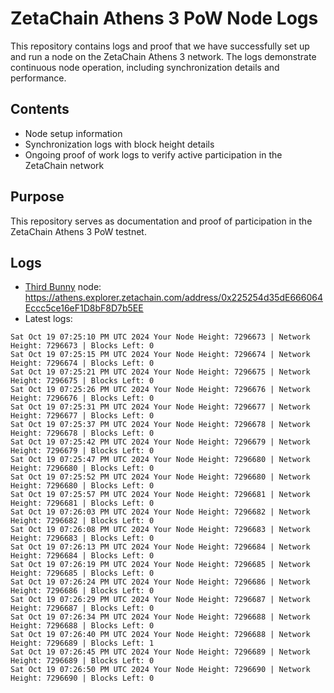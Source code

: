 # ZetaChain Athens 3 PoW Node Logs
This repository contains logs and proof that we have successfully set up and run a node on the ZetaChain Athens 3 network. The logs demonstrate continuous node operation, including synchronization details and performance.

## Contents
- Node setup information
- Synchronization logs with block height details
- Ongoing proof of work logs to verify active participation in the ZetaChain network

## Purpose
This repository serves as documentation and proof of participation in the ZetaChain Athens 3 PoW testnet.

## Logs

- [Third Bunny](https://thirdbunny.xyz/) node: https://athens.explorer.zetachain.com/address/0x225254d35dE666064Eccc5ce16eF1D8bF8D7b5EE
- Latest logs:
```
Sat Oct 19 07:25:10 PM UTC 2024 Your Node Height: 7296673 | Network Height: 7296673 | Blocks Left: 0
Sat Oct 19 07:25:15 PM UTC 2024 Your Node Height: 7296674 | Network Height: 7296674 | Blocks Left: 0
Sat Oct 19 07:25:21 PM UTC 2024 Your Node Height: 7296675 | Network Height: 7296675 | Blocks Left: 0
Sat Oct 19 07:25:26 PM UTC 2024 Your Node Height: 7296676 | Network Height: 7296676 | Blocks Left: 0
Sat Oct 19 07:25:31 PM UTC 2024 Your Node Height: 7296677 | Network Height: 7296677 | Blocks Left: 0
Sat Oct 19 07:25:37 PM UTC 2024 Your Node Height: 7296678 | Network Height: 7296678 | Blocks Left: 0
Sat Oct 19 07:25:42 PM UTC 2024 Your Node Height: 7296679 | Network Height: 7296679 | Blocks Left: 0
Sat Oct 19 07:25:47 PM UTC 2024 Your Node Height: 7296680 | Network Height: 7296680 | Blocks Left: 0
Sat Oct 19 07:25:52 PM UTC 2024 Your Node Height: 7296680 | Network Height: 7296680 | Blocks Left: 0
Sat Oct 19 07:25:57 PM UTC 2024 Your Node Height: 7296681 | Network Height: 7296681 | Blocks Left: 0
Sat Oct 19 07:26:03 PM UTC 2024 Your Node Height: 7296682 | Network Height: 7296682 | Blocks Left: 0
Sat Oct 19 07:26:08 PM UTC 2024 Your Node Height: 7296683 | Network Height: 7296683 | Blocks Left: 0
Sat Oct 19 07:26:13 PM UTC 2024 Your Node Height: 7296684 | Network Height: 7296684 | Blocks Left: 0
Sat Oct 19 07:26:19 PM UTC 2024 Your Node Height: 7296685 | Network Height: 7296685 | Blocks Left: 0
Sat Oct 19 07:26:24 PM UTC 2024 Your Node Height: 7296686 | Network Height: 7296686 | Blocks Left: 0
Sat Oct 19 07:26:29 PM UTC 2024 Your Node Height: 7296687 | Network Height: 7296687 | Blocks Left: 0
Sat Oct 19 07:26:34 PM UTC 2024 Your Node Height: 7296688 | Network Height: 7296688 | Blocks Left: 0
Sat Oct 19 07:26:40 PM UTC 2024 Your Node Height: 7296688 | Network Height: 7296689 | Blocks Left: 1
Sat Oct 19 07:26:45 PM UTC 2024 Your Node Height: 7296689 | Network Height: 7296689 | Blocks Left: 0
Sat Oct 19 07:26:50 PM UTC 2024 Your Node Height: 7296690 | Network Height: 7296690 | Blocks Left: 0
```

